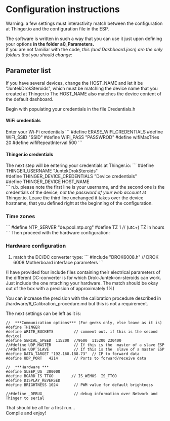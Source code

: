 # Configuration instructions
Warning: a few settings must interactivity match between the configuration at Thinger.io and the configuration file in the ESP.

The software is written in such a way that you can use it just upon defining your options **in the folder a0_Parameters.**  
If you are not familiar with the code, *this (and Dashboard.josn) are the only folders that you should change*:  

## Parameter list
If you have several devices, change the HOST_NAME and let it be "JuntekDrokSteroids", which must be matching the device name that you created at Thinger.io
The HOST_NAME also matches the device content of the default dashboard.  

Begin with populating your credentials in the file Credentials.h
#### WiFi credentials
 
Enter your Wi-Fi credentials 
´´´
#define ERASE_WIFI_CREDENTIALS 
#define WIFI_SSID          "SSID"
#define WIFI_PASS          "PASSWROD"
#define wifiMaxTries       20
#define wifiRepeatInterval 500
´´´


#### Thinger.io credentials
The next step will be entering your credentials at Thinger.io:
´´´
#define THINGER_USERNAME           "JuntekDrokSteroids"       
#define THINGER_DEVICE_CREDENTIALS "Device credentials"    
#define THINGER_DEVICE HOST_NAME   
´´´
n.b. please note the first line is your username, and the second one is the credentials of the device, *not the password of your web account* at Thinger.io.
Leave the third line unchanged it takes over the device hostname, that you defined right at the beginning of the configuration.


### Time zones
´´´
#define NTP_SERVER "de.pool.ntp.org"
#define TZ   1                              // (utc+) TZ in hours
´´´
Then proceed with the hardware configuration:
### Hardware configuration

1) match the DC/DC converter type:
´´´
#include "DROK6008.h"   // DROK 6008 Motherboard interface parameters
´´´

(I have provided four include files containing their electrical parameters of the different DC-converter is for which Drok-Juntek-on-steroids can work.  
Just include the one mtaching your hardware. 
The match should be okay out of the box with a precision of approximately 1%) 

You can increase the precision with the calibration procedure described in /hardware/6_Calibration_procedure.md but this is not a requirement.

The next settings can be left as it is:

```
//  ***Communication options*** (For geeks only, else leave as it is)
#define THINGER
#define WRITE_BUCKETS         // comment out. if this is the second device)
#define SERIAL_SPEED  115200  //9600  115200 230400
//#define UDP_MASTER          // If this is the  master of a slave ESP
//#define UDP_SLAVE           // If this is the  slave of a master ESP
#define DATA_TARGET "192.168.188.73"  // IP to forward data
#define UDP_PORT   4214       // Ports to forward/receive data

//  ***Hardware ***
#define SLEEP_US  300000
#define BOARD_IS_TTGO        // IS_WEMOS  IS_TTGO
#define DISPLAY_REVERSED
#define BRIGHTNESS 1024       // PWM value for default brightness 

//#define _DEBUG_             // debug information over Network and Thinger to serial
```


That should be all for a first run...  
Compile and enjoy!
